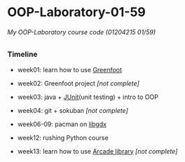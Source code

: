 # OOP-Laboratory-01-59

###### My OOP-Laboratory course code (01204215 01/59)

### Timeline

* week01: learn how to use [Greenfoot](https://greenfoot.org)

* week02: Greenfoot project _[not complete]_

* week03: java + [JUnit](https://www.junit.org)(unit testing) + intro to OOP

* week04: git + sokuban _[not complete]_

* week06-09: pacman on [libgdx](https://libgdx.badlogicgames.com)

* week12: rushing Python course

* week13: learn how to use [Arcade library](https://pypi.org/project/arcade) _[not complete]_
